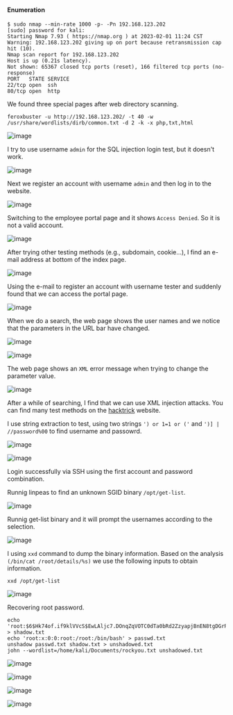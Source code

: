 #### Enumeration

```shell
$ sudo nmap --min-rate 1000 -p- -Pn 192.168.123.202
[sudo] password for kali: 
Starting Nmap 7.93 ( https://nmap.org ) at 2023-02-01 11:24 CST
Warning: 192.168.123.202 giving up on port because retransmission cap hit (10).
Nmap scan report for 192.168.123.202
Host is up (0.21s latency).
Not shown: 65367 closed tcp ports (reset), 166 filtered tcp ports (no-response)
PORT   STATE SERVICE
22/tcp open  ssh
80/tcp open  http
```

We found three special pages after web directory scanning.

```shell
feroxbuster -u http://192.168.123.202/ -t 40 -w /usr/share/wordlists/dirb/common.txt -d 2 -k -x php,txt,html
```

![image](https://github.com/tedchen0001/OSCP-Notes/blob/master/Proving_Grounds_Writeups/Pic/Wheels/Wheels_20230131_234350_001.png)

I try to use username `admin` for the SQL injection login test, but it doesn't work.

![image](https://github.com/tedchen0001/OSCP-Notes/blob/master/Proving_Grounds_Writeups/Pic/Wheels/Wheels_20230202_225547_002.png)

Next we register an account with username `admin` and then log in to the website. 

![image](https://github.com/tedchen0001/OSCP-Notes/blob/master/Proving_Grounds_Writeups/Pic/Wheels/Wheels_20230202_225707_003.png)

Switching to the employee portal page and it shows `Access Denied`. So it is not a valid account.

![image](https://github.com/tedchen0001/OSCP-Notes/blob/master/Proving_Grounds_Writeups/Pic/Wheels/Wheels_20230202_225808_004.png)

After trying other testing methods (e.g., subdomain, cookie...), I find an e-mail address at bottom of the index page.

![image](https://github.com/tedchen0001/OSCP-Notes/blob/master/Proving_Grounds_Writeups/Pic/Wheels/Wheels_20230202_225906_005.png)

Using the e-mail to register an account with username tester and suddenly found that we can access the portal page.

![image](https://github.com/tedchen0001/OSCP-Notes/blob/master/Proving_Grounds_Writeups/Pic/Wheels/Wheels_20230202_230230_006.png)

When we do a search, the web page shows the user names and we notice that the parameters in the URL bar have changed.

![image](https://github.com/tedchen0001/OSCP-Notes/blob/master/Proving_Grounds_Writeups/Pic/Wheels/Wheels_20230202_230513_007.png)

![image](https://github.com/tedchen0001/OSCP-Notes/blob/master/Proving_Grounds_Writeups/Pic/Wheels/Wheels_20230206_222613_008.png)

The web page shows an `XML` error message when trying to change the parameter value. 

![image](https://github.com/tedchen0001/OSCP-Notes/blob/master/Proving_Grounds_Writeups/Pic/Wheels/Wheels_20230206_222653_009.png)

After a while of searching, I find that we can use XML injection attacks. You can find many test methods on the [hacktrick](https://book.hacktricks.xyz/pentesting-web/xpath-injection) website.

I use string extraction to test, using two strings `') or 1=1 or ('` and `')] | //password%00` to find username and passowrd.

![image](https://github.com/tedchen0001/OSCP-Notes/blob/master/Proving_Grounds_Writeups/Pic/Wheels/Wheels_20230206_224255_010.png)

![image](https://github.com/tedchen0001/OSCP-Notes/blob/master/Proving_Grounds_Writeups/Pic/Wheels/Wheels_20230206_224506_011.png)

Login successfully via SSH using the first account and password combination.

Runnig linpeas to find an unknown SGID binary `/opt/get-list`. 

![image](https://github.com/tedchen0001/OSCP-Notes/blob/master/Proving_Grounds_Writeups/Pic/Wheels/Wheels_20230206_225511_013.png)

Runnig get-list binary and it will prompt the usernames according to the selection.

![image](https://github.com/tedchen0001/OSCP-Notes/blob/master/Proving_Grounds_Writeups/Pic/Wheels/Wheels_20230206_230354_014.png)

I using `xxd` command to dump the binary information. Based on the analysis `(/bin/cat /root/details/%s)` we use the following inputs to obtain information.

```shell
xxd /opt/get-list
```

![image](https://github.com/tedchen0001/OSCP-Notes/blob/master/Proving_Grounds_Writeups/Pic/Wheels/Wheels_20230206_230445_015.png)

Recovering root password.

```shell
echo 'root:$6$Hk74of.if9klVVcS$EwLAljc7.DOnqZqVOTC0dTa0bRd2ZzyapjBnEN8tgDGrR9ceWViHVtu6gSR.L/WTG398zZCqQiX7DP/1db3MF0:19123:0:99999:7:::' > shadow.txt
echo 'root:x:0:0:root:/root:/bin/bash' > passwd.txt
unshadow passwd.txt shadow.txt > unshadowed.txt
john --wordlist=/home/kali/Documents/rockyou.txt unshadowed.txt
```

![image](https://github.com/tedchen0001/OSCP-Notes/blob/master/Proving_Grounds_Writeups/Pic/Wheels/Wheels_20230206_231852_016.png)

![image](https://github.com/tedchen0001/OSCP-Notes/blob/master/Proving_Grounds_Writeups/Pic/Wheels/Wheels_20230206_231909_017.png)

![image](https://github.com/tedchen0001/OSCP-Notes/blob/master/Proving_Grounds_Writeups/Pic/Wheels/Wheels_20230206_233544_018.png)

![image](https://github.com/tedchen0001/OSCP-Notes/blob/master/Proving_Grounds_Writeups/Pic/Wheels/Wheels_20230206_233729_019.png)
